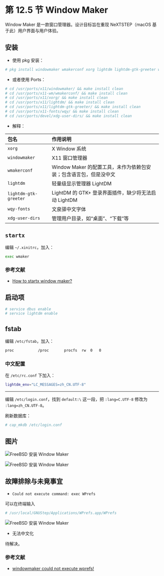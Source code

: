 # 第 12.5 节 Window Maker

Window Maker 是一款窗口管理器。设计目标旨在重现 NeXTSTEP（macOS 基于此）用户界面与用户体验。

## 安装

- 使用 pkg 安装：

```sh
# pkg install windowmaker wmakerconf xorg lightdm lightdm-gtk-greeter wqy-fonts xdg-user-dirs
```

- 或者使用 Ports：

```sh
# cd /usr/ports/x11/windowmaker/ && make install clean
# cd /usr/ports/x11-wm/wmakerconf/ && make install clean 
# cd /usr/ports/x11/xorg/ && make install clean 
# cd /usr/ports/x11/lightdm/ && make install clean 
# cd /usr/ports/x11/lightdm-gtk-greeter/ && make install clean 
# cd /usr/ports/x11-fonts/wqy/ && make install clean
# cd /usr/ports/devel/xdg-user-dirs/ && make install clean 
```

- 解释：



| 包名                     | 作用说明                                                                 |
|:--------------------------|:-------------------------------------------------------|
| `xorg`                   | X Window 系统                                           |
| `windowmaker`            | X11 窗口管理器 |
| `wmakerconf`             | Window Maker 的配置工具，未作为依赖包安装；包含语言包，但是没中文|
| `lightdm`                | 轻量级显示管理器 LightDM |
| `lightdm-gtk-greeter`    | LightDM 的 GTK+ 登录界面插件，缺少将无法启动 LightDM |
| `wqy-fonts`              | 文泉驿中文字体|
| `xdg-user-dirs`          | 管理用户目录，如“桌面”、“下载”等|



## `startx`

编辑 `~/.xinitrc`，加入：

```sh
exec wmaker
```

### 参考文献

- [How to startx window maker?](https://www.linuxquestions.org/questions/debian-26/how-to-startx-window-maker-230516/)

## 启动项

```sh
# service dbus enable
# service lightdm enable
```

## fstab

编辑 `/etc/fstab`，加入：

```sh
proc           /proc       procfs  rw  0   0
```

### 中文配置

在 `/etc/rc.conf` 下加入：

```sh
lightdm_env="LC_MESSAGES=zh_CN.UTF-8" 
```

---

编辑 `/etc/login.conf`，找到 `default:\` 这一段，把 `:lang=C.UTF-8` 修改为 `:lang=zh_CN.UTF-8`。

刷新数据库：

```sh
# cap_mkdb /etc/login.conf
```

## 图片

![FreeBSD 安装 Window Maker](../.gitbook/assets/WindowMaker1.png)

![FreeBSD 安装 Window Maker](../.gitbook/assets/WindowMaker2.png)

## 故障排除与未竟事宜

- `Could not execute command: exec WPrefs`

可以在终端输入

```sh
# /usr/local/GNUStep/Applications/WPrefs.app/WPrefs
```

![FreeBSD 安装 Window Maker](../.gitbook/assets/WindowMaker3.png)

- 无法中文化

待解决。

### 参考文献

- [windowmaker could not execute wprefs!](https://forums.freebsd.org/threads/windowmaker-could-not-execute-wprefs.92625/)
